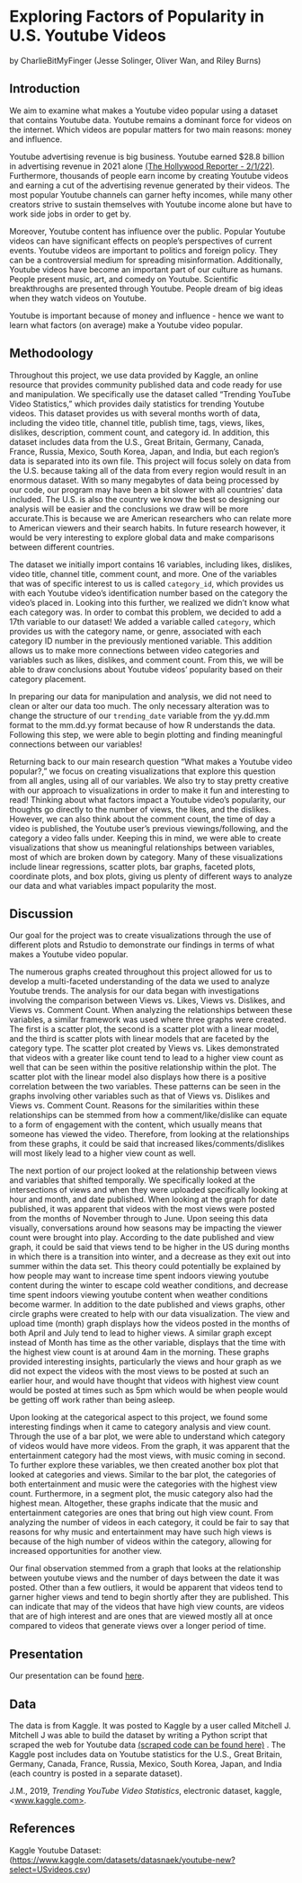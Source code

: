 Exploring Factors of Popularity in U.S. Youtube Videos
================
by CharlieBitMyFinger (Jesse Solinger, Oliver Wan, and Riley Burns)

## Introduction

We aim to examine what makes a Youtube video popular using a dataset that contains Youtube data. Youtube remains a dominant force for videos on the internet. Which videos are popular matters for two main reasons: money and influence. 

Youtube advertising revenue is big business. Youtube earned $28.8 billion in advertising revenue in 2021 alone [(The Hollywood Reporter - 2/1/22)](https://www.hollywoodreporter.com/business/digital/youtube-ad-revenue-tops-8-6b-beating-netflix-in-the-quarter-1235085391/). Furthermore, thousands of people earn income by creating Youtube videos and earning a cut of the advertising revenue generated by their videos. The most popular Youtube channels can garner hefty incomes, while many other creators strive to sustain themselves with Youtube income alone but have to work side jobs in order to get by.

Moreover, Youtube content has influence over the public. Popular Youtube videos can have significant effects on people’s perspectives of current events. Youtube videos are important to politics and foreign policy. They can be a controversial medium for spreading misinformation. Additionally, Youtube videos have become an important part of our culture as humans. People present music, art, and comedy on Youtube. Scientific breakthroughs are presented through Youtube. People dream of big ideas when they watch videos on Youtube.

Youtube is important because of money and influence - hence we want to learn what factors (on average) make a Youtube video popular.

## Methodoology

Throughout this project, we use data provided by Kaggle, an online resource that provides community published data and code ready for use and manipulation. We specifically use the dataset called “Trending YouTube Video Statistics,” which provides daily statistics for trending Youtube videos. This dataset provides us with several months worth of data, including the video title, channel title, publish time, tags, views, likes, dislikes, description, comment count, and category id. In addition, this dataset includes data from the U.S., Great Britain, Germany, Canada, France, Russia, Mexico, South Korea, Japan, and India, but each region’s data is separated into its own file. This project will focus solely on data from the U.S. because taking all of the data from every region would result in an enormous dataset. With so many megabytes of data being processed by our code, our program may have been a bit slower with all countries' data included. The U.S. is also the country we know the best so designing our analysis will be easier and the conclusions we draw will be more accurate.This is because we are American researchers who can relate more to American viewers and their search habits. In future research however, it would be very interesting to explore global data and make comparisons between different countries.

The dataset we initially import contains 16 variables, including likes, dislikes, video title, channel title, comment count, and more. One of the variables that was of specific interest to us is called `category_id`, which provides us with each Youtube video’s identification number based on the category the video’s placed in. Looking into this further, we realized we didn’t know what each category was. In order to combat this problem, we decided to add a 17th variable to our dataset! We added a variable called `category`, which provides us with the category name, or genre, associated with each category ID number in the previously mentioned variable. This addition allows us to make more connections between video categories and variables such as likes, dislikes, and comment count. From this, we will be able to draw conclusions about Youtube videos’ popularity based on their category placement.

In preparing our data for manipulation and analysis, we did not need to clean or alter our data too much. The only necessary alteration was to change the structure of our `trending_date` variable from the yy.dd.mm format to the mm.dd.yy format because of how R understands the data. Following this step, we were able to begin plotting and finding meaningful connections between our variables!

Returning back to our main research question “What makes a Youtube video popular?,” we focus on creating visualizations that explore this question from all angles, using all of our variables. We also try to stay pretty creative with our approach to visualizations in order to make it fun and interesting to read! Thinking about what factors impact a Youtube video’s popularity, our thoughts go directly to the number of views, the likes, and the dislikes. However, we can also think about the comment count, the time of day a video is published, the Youtube user’s previous viewings/following, and the category a video falls under. Keeping this in mind, we were able to create visualizations that show us meaningful relationships between variables, most of which are broken down by category. Many of these visualizations include linear regressions, scatter plots, bar graphs, faceted plots, coordinate plots, and box plots, giving us plenty of different ways to analyze our data and what variables impact popularity the most.

## Discussion

Our goal for the project was to create visualizations through the use of different plots and Rstudio to demonstrate our findings in terms of what makes a Youtube video popular.

The numerous graphs created throughout this project allowed for us to develop a multi-faceted understanding of the data we used to analyze Youtube trends. 
The analysis for our data began with investigations involving the comparison between Views vs. Likes, Views vs. Dislikes, and Views vs. Comment Count. When analyzing the relationships between these variables, a similar framework was used where three graphs were created. The first is a scatter plot, the second is a scatter plot with a linear model, and the third is scatter plots with linear models that are faceted by the category type. The scatter plot created by Views vs. Likes demonstrated that videos with a greater like count tend to lead to a higher view count as well that can be seen within the positive relationship within the plot. The scatter plot with the linear model also displays how there is a positive correlation between the two variables. These patterns can be seen in the graphs involving other variables such as that of Views vs. Dislikes and Views vs. Comment Count. Reasons for the similarities within these relationships can be stemmed from how a comment/like/dislike can equate to a form of engagement with the content, which usually means that someone has viewed the video. Therefore, from looking at the relationships from these graphs, it could be said that increased likes/comments/dislikes will most likely lead to a higher view count as well.

The next portion of our project looked at the relationship between views and variables that shifted temporally. We specifically looked at the intersections of views and when they were uploaded specifically looking at hour and month, and date published. When looking at the graph for date published, it was apparent that videos with the most views were posted from the months of November through to June. Upon seeing this data visually, conversations around how seasons may be impacting the viewer count were brought into play. According to the date published and view graph, it could be said that views tend to be higher in the US during months in which there is a transition into winter, and a decrease as they exit out into summer within the data set. This theory could potentially be explained by how people may want to increase time spent indoors viewing youtube content during the winter to escape cold weather conditions, and decrease time spent indoors viewing youtube content when weather conditions become warmer. In addition to the date published and views graphs, other circle graphs were created to help with our data visualization. The view and upload time (month) graph displays how the videos posted in the months of both April and July tend to lead to higher views. A similar graph except instead of Month has time as the other variable, displays that the time with the highest view count is at around 4am in the morning. These graphs provided interesting insights, particularly the views and hour graph as we did not expect the videos with the most views to be posted at such an earlier hour, and would have thought that videos with highest view count would be posted at times such as 5pm which would be when people would be getting off work rather than being asleep.

Upon looking at the categorical aspect to this project, we found some interesting findings when it came to category analysis and view count. Through the use of a bar plot, we were able to understand which category of videos would have more videos. From the graph, it was apparent that the entertainment category had the most views, with music coming in second. To further explore these variables, we then created another box plot that looked at categories and views. Similar to the bar plot, the categories of both entertainment and music were the categories with the highest view count. Furthermore, in a segment plot, the music category also had the highest mean. Altogether, these graphs indicate that the music and entertainment categories are ones that bring out high view count. From analyzing the number of videos in each category, it could be fair to say that reasons for why music and entertainment may have such high views is because of the high number of videos within the category, allowing for increased opportunities for another view.

Our final observation stemmed from a graph that looks at the relationship between youtube views and the number of days between the date it was posted. Other than a few outliers, it would be apparent that videos tend to garner higher views and tend to begin shortly after they are published. This can indicate that may of the videos that have high view counts, are videos that are of high interest and are ones that are viewed mostly all at once compared to videos that generate views over a longer period of time. 


## Presentation

Our presentation can be found [here](presentation/presentation.html).

## Data

The data is from Kaggle. It was posted to Kaggle by a user called Mitchell J. Mitchell J was able to build the dataset by writing a Python script that scraped the web for Youtube data [(scraped code can be found here)](https://github.com/mitchelljy/Trending-YouTube-Scraper) . The Kaggle post includes data on Youtube statistics for the U.S., Great Britain, Germany, Canada, France, Russia, Mexico, South Korea, Japan, and India (each country is posted in a separate dataset).

J.M., 2019, *Trending YouTube Video Statistics*, electronic dataset, kaggle, <www.kaggle.com>.

## References

Kaggle Youtube Dataset: (https://www.kaggle.com/datasets/datasnaek/youtube-new?select=USvideos.csv)
